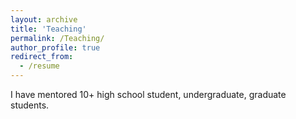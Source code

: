 ```yaml
---
layout: archive
title: 'Teaching'
permalink: /Teaching/
author_profile: true
redirect_from:
  - /resume
---
```


I have mentored 10+ high school student, undergraduate, graduate students. 


